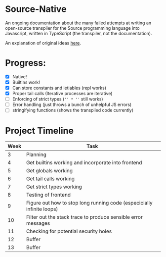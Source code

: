 # Source-Native
An ongoing documentation about the many failed attempts at writing an open-source transpiler for the Source programming language into Javascript, written in TypeScript (the transpiler, not the documentation).

An explanation of original ideas [here](ideas.md).

# Progress:
- [x] Native!
- [x] Builtins work! 
- [x] Can store constants and letiables (repl works)
- [x] Proper tail calls (Iterative processes are iterative)
- [ ] Enforcing of strict types (`'' * ''` still works)
- [ ] Error handling (just throws a bunch of unhelpful JS errors)
- [ ] stringifying functions (shows the transpiled code currently) 

# Project Timeline


| Week | Task |
| --- | --|
| 3    | Planning |
| 4 | Get builtins working and incorporate into frontend |
| 5 | Get globals working |
| 6 | Get tail calls working |
| 7 | Get strict types working |
| 8 | Testing of frontend |
| 9 | Figure out how to stop long running code (especicially infinite loops) |
| 10 | Filter out the stack trace to produce sensible error messages |
| 11 | Checking for potential security holes |
| 12 | Buffer |
| 13 | Buffer |
